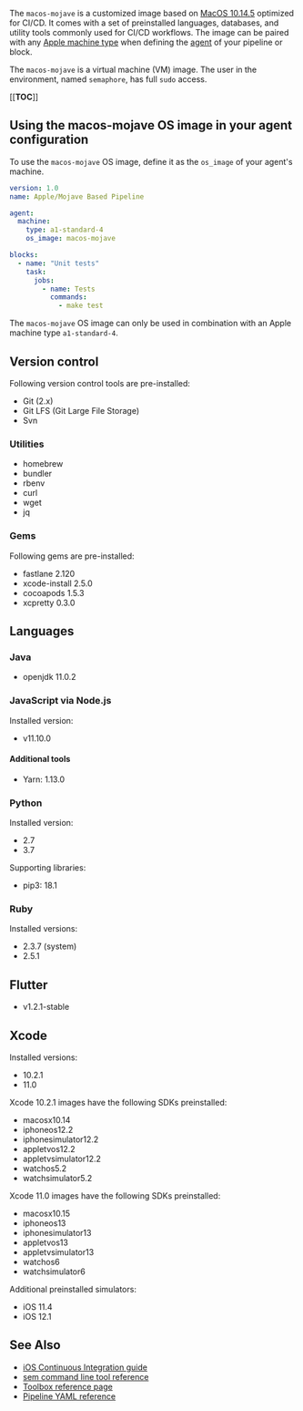 The `macos-mojave` is a customized image based on [MacOS 10.14.5][mojave-release-notes]
optimized for CI/CD. It comes with a set of preinstalled languages, databases,
and utility tools commonly used for CI/CD workflows. The image can be paired
with any [Apple machine type][machine-types] when defining the [agent][agent]
of your pipeline or block.

The `macos-mojave` is a virtual machine (VM) image. The user in the environment,
named `semaphore`, has full `sudo` access.

[[__TOC__]]

## Using the macos-mojave OS image in your agent configuration

To use the `macos-mojave` OS image, define it as the `os_image` of your agent's
machine.

``` yaml
version: 1.0
name: Apple/Mojave Based Pipeline

agent:
  machine:
    type: a1-standard-4
    os_image: macos-mojave

blocks:
  - name: "Unit tests"
    task:
      jobs:
        - name: Tests
          commands:
            - make test
```

The `macos-mojave` OS image can only be used in combination with an Apple
machine type `a1-standard-4`.

## Version control

Following version control tools are pre-installed:

- Git (2.x)
- Git LFS (Git Large File Storage)
- Svn

### Utilities

- homebrew
- bundler
- rbenv
- curl
- wget
- jq

### Gems

Following gems are pre-installed:

- fastlane 2.120
- xcode-install 2.5.0
- cocoapods 1.5.3
- xcpretty 0.3.0

## Languages

### Java

- openjdk 11.0.2

### JavaScript via Node.js

Installed version:

- v11.10.0

#### Additional tools

- Yarn: 1.13.0

### Python

Installed version:

- 2.7
- 3.7

Supporting libraries:

- pip3: 18.1

### Ruby

Installed versions:

- 2.3.7 (system)
- 2.5.1

## Flutter

- v1.2.1-stable

## Xcode

Installed versions:

- 10.2.1
- 11.0

Xcode 10.2.1 images have the following SDKs preinstalled:

- macosx10.14
- iphoneos12.2
- iphonesimulator12.2
- appletvos12.2
- appletvsimulator12.2
- watchos5.2
- watchsimulator5.2

Xcode 11.0 images have the following SDKs preinstalled:

- macosx10.15
- iphoneos13
- iphonesimulator13
- appletvos13
- appletvsimulator13
- watchos6
- watchsimulator6

Additional preinstalled simulators:

- iOS 11.4
- iOS 12.1

## See Also

- [iOS Continuous Integration guide][ios-guide]
- [sem command line tool reference](https://docs.semaphoreci.com/article/53-sem-reference)
- [Toolbox reference page](https://docs.semaphoreci.com/article/54-toolbox-reference)
- [Pipeline YAML reference](https://docs.semaphoreci.com/article/50-pipeline-yaml)

[mojave-release-notes]: https://developer.apple.com/documentation/macos_release_notes/macos_mojave_10_14_5_release_notes
[machine-types]: https://docs.semaphoreci.com/article/20-machine-types
[beta-form]: https://semaphoreci.com/product/ios
[agent]: https://docs.semaphoreci.com/article/50-pipeline-yaml#agent
[ios-guide]: https://docs.semaphoreci.com/article/124-ios-continuous-integration
